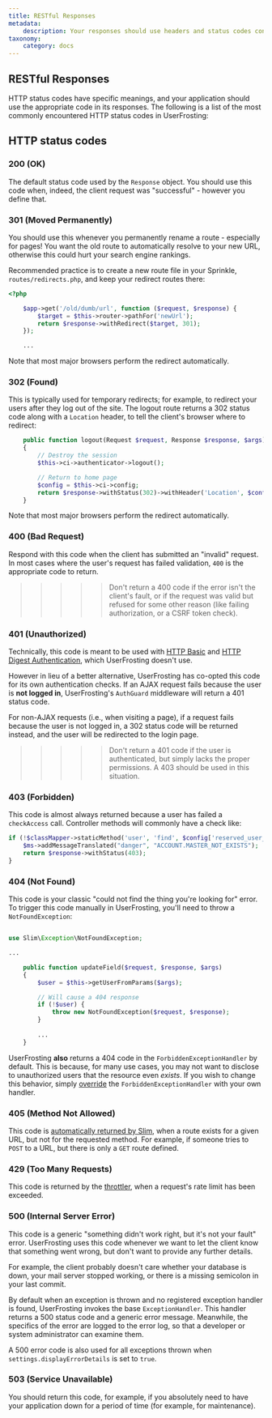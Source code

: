 ```yaml
---
title: RESTful Responses
metadata:
    description: Your responses should use headers and status codes consistent with the HTTP specifications.  This section lists the HTTP codes commonly used by UserFrosting.
taxonomy:
    category: docs
---
```


## RESTful Responses

HTTP status codes have specific meanings, and your application should use the appropriate code in its responses.  The following is a list of the most commonly encountered HTTP status codes in UserFrosting:

## HTTP status codes

### 200 (OK)

The default status code used by the `Response` object.  You should use this code when, indeed, the client request was "successful" - however you define that.

### 301 (Moved Permanently)

You should use this whenever you permanently rename a route - especially for pages!  You want the old route to automatically resolve to your new URL, otherwise this could hurt your search engine rankings.

Recommended practice is to create a new route file in your Sprinkle, `routes/redirects.php`, and keep your redirect routes there:

```php
<?php

    $app->get('/old/dumb/url', function ($request, $response) {
        $target = $this->router->pathFor('newUrl');
        return $response->withRedirect($target, 301);
    });

    ...
```

Note that most major browsers perform the redirect automatically.

### 302 (Found)

This is typically used for temporary redirects; for example, to redirect your users after they log out of the site.  The logout route returns a 302 status code along with a `Location` header, to tell the client's browser where to redirect:

```php
    public function logout(Request $request, Response $response, $args)
    {
        // Destroy the session
        $this->ci->authenticator->logout();

        // Return to home page
        $config = $this->ci->config;
        return $response->withStatus(302)->withHeader('Location', $config['site.uri.public']);
    }
```

Note that most major browsers perform the redirect automatically.

### 400 (Bad Request)

Respond with this code when the client has submitted an "invalid" request.  In most cases where the user's request has failed validation, `400` is the appropriate code to return.

>>>>> Don't return a 400 code if the error isn't the client's fault, or if the request was valid but refused for some other reason (like failing authorization, or a CSRF token check).

### 401 (Unauthorized)

Technically, this code is meant to be used with [HTTP Basic](https://en.wikipedia.org/wiki/Basic_access_authentication) and [HTTP Digest Authentication](https://en.wikipedia.org/wiki/Digest_access_authentication), which UserFrosting doesn't use.

However in lieu of a better alternative, UserFrosting has co-opted this code for its own authentication checks.  If an AJAX request fails because the user is **not logged in**, UserFrosting's `AuthGuard` middleware will return a 401 status code.

For non-AJAX requests (i.e., when visiting a page), if a request fails because the user is not logged in, a 302 status code will be returned instead, and the user will be redirected to the login page.

>>>>> Don't return a 401 code if the user is authenticated, but simply lacks the proper permissions.  A 403 should be used in this situation.

### 403 (Forbidden)

This code is almost always returned because a user has failed a `checkAccess` call.  Controller methods will commonly have a check like:

```php
if (!$classMapper->staticMethod('user', 'find', $config['reserved_user_ids.master'])) {
    $ms->addMessageTranslated("danger", "ACCOUNT.MASTER_NOT_EXISTS");
    return $response->withStatus(403);
}
```

### 404 (Not Found)

This code is your classic "could not find the thing you're looking for" error.  To trigger this code manually in UserFrosting, you'll need to throw a `NotFoundException`:

```php

use Slim\Exception\NotFoundException;

...

    public function updateField($request, $response, $args)
    {
        $user = $this->getUserFromParams($args);

        // Will cause a 404 response
        if (!$user) {
            throw new NotFoundException($request, $response);
        }
        
        ...
    }
```

UserFrosting **also** returns a 404 code in the `ForbiddenExceptionHandler` by default.  This is because, for many use cases, you may not want to disclose to unauthorized users that the resource even _exists_.  If you wish to change this behavior, simply [override](/advanced/error-handling) the `ForbiddenExceptionHandler` with your own handler.

### 405 (Method Not Allowed)

This code is [automatically returned by Slim](https://www.slimframework.com/docs/handlers/not-allowed.html), when a route exists for a given URL, but not for the requested method.  For example, if someone tries to `POST` to a URL, but there is only a `GET` route defined.

### 429 (Too Many Requests)

This code is returned by the [throttler](/routes-and-controllers/client-input/throttle), when a request's rate limit has been exceeded.

### 500 (Internal Server Error)

This code is a generic "something didn't work right, but it's not your fault" error.  UserFrosting uses this code whenever we want to let the client know that something went wrong, but don't want to provide any further details.

For example, the client probably doesn't care whether your database is down, your mail server stopped working, or there is a missing semicolon in your last commit.

By default when an exception is thrown and no registered exception handler is found, UserFrosting invokes the base `ExceptionHandler`.   This handler returns a 500 status code and a generic error message.  Meanwhile, the specifics of the error are logged to the error log, so that a developer or system administrator can examine them.

A 500 error code is also used for all exceptions thrown when `settings.displayErrorDetails` is set to `true`.

### 503 (Service Unavailable)

You should return this code, for example, if you absolutely need to have your application down for a period of time (for example, for maintenance). 
